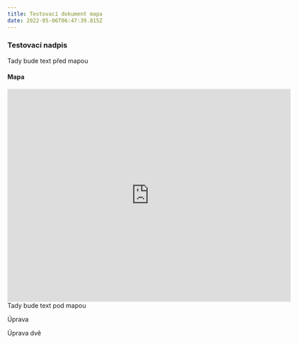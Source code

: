 ```yaml
---
title: Testovací dokument mapa
date: 2022-05-06T06:47:39.815Z
---
```

<h3>Testovací nadpis</h3>

<p>Tady bude text před mapou</p>

<h4>Mapa</h4>

<p><iframe frameborder="0" height="480" name="Mapa jmeno" scrolling="no" src="https://www.google.com/maps/d/u/0/embed?mid=1xLl8WxWOJgA5fhz5oqfm4683KjvoVzpr&amp;ehbc=2E312F" title="Mapa pomocny titulek" width="640"></iframe>Tady bude text pod mapou</p>

<p>Úprava</p>

<p>Úprava dvě</p>
